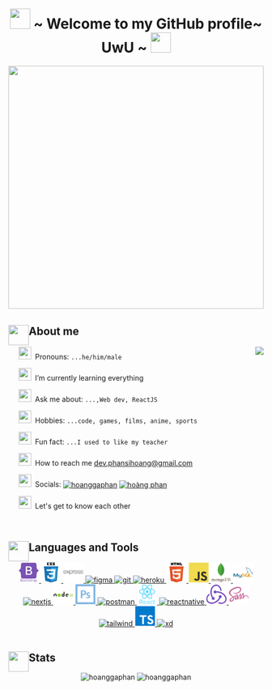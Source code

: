 <h1 align="center">
<img src="https://user-images.githubusercontent.com/55527757/185651731-7e42e091-e30e-4de1-aa82-d2e7e87976eb.png" height="40px" width="40px"> 
  ~ Welcome to my GitHub profile~ UwU ~
<img src="https://user-images.githubusercontent.com/55527757/185651731-7e42e091-e30e-4de1-aa82-d2e7e87976eb.png" height="40px" width="40px"></h1>
<img src="https://user-images.githubusercontent.com/55527757/185646170-604a384a-85bc-4542-8788-f0bc01ff41fd.jpg" height="480px" width="100%"> 

<div>
  <h2 >
    <img  align="left" src="https://user-images.githubusercontent.com/55527757/185730413-c69df10f-6ce1-4872-b239-80dde8ab360a.png" height="40px" width="40px"> 
    About me
  </h2>
 
  <img height="200px" src="https://user-images.githubusercontent.com/55527757/185731421-3f7a0e8d-c8de-4003-8d21-a423f1232e9d.gif" align="right">

  <p>
    &nbsp;&nbsp;&nbsp;&nbsp;
    <img src="https://user-images.githubusercontent.com/55527757/185731590-cf808d8a-ddbd-4e96-a086-fee42f2841cd.png" height="25px" width="25px">
    &nbsp;Pronouns: <code>...he/him/male</code>
  </p>
    <p>
    &nbsp;&nbsp;&nbsp;&nbsp;
    <img src="https://user-images.githubusercontent.com/55527757/185730868-5204adb0-2093-4545-80f0-63f22020646d.png" height="25px" width="25px">
    &nbsp;I’m currently learning everything
  </p>
  <p>
    &nbsp;&nbsp;&nbsp;&nbsp;
    <img src="https://user-images.githubusercontent.com/55527757/185730714-e4cbe74d-79f0-4503-a2b7-9ae2d2c0355b.png" height="25px" width="25px">
    &nbsp;Ask me about: <code>...,Web dev, ReactJS</code>
  </p>
  <p>
    &nbsp;&nbsp;&nbsp;&nbsp;
    <img src="https://user-images.githubusercontent.com/55527757/185730862-7d741942-b1af-4c7c-b4a5-8c55746ff554.png" height="25px" width="25px">
    &nbsp;Hobbies: <code>...code, games, films, anime, sports</code>
  </p>
  <p>
    &nbsp;&nbsp;&nbsp;&nbsp;
    <img src="https://user-images.githubusercontent.com/55527757/185730865-c8199297-9272-42ee-a422-b9bf48ec87dd.png" height="25px" width="25px">
    &nbsp;Fun fact: <code>...I used to like my teacher</code>
  </p>
  <p>
    &nbsp;&nbsp;&nbsp;&nbsp;
    <img src="https://user-images.githubusercontent.com/55527757/185735497-f0838dc2-537f-4910-b403-032310d0e8a0.png" height="25px" width="25px">
    &nbsp;How to reach me <a href="mailto:dev.phansihoang@gmail.com">dev.phansihoang@gmail.com</a>
  </p>
  <p>
    &nbsp;&nbsp;&nbsp;&nbsp;
    <img src="https://user-images.githubusercontent.com/55527757/185731593-a05cccdd-36ed-4484-b080-43f931279b4c.png" height="25px" width="25px">
    &nbsp;Socials:
    <a href="https://twitter.com/hoanggaphan" target="blank"><img align="center" src="https://raw.githubusercontent.com/rahuldkjain/github-profile-readme-generator/master/src/images/icons/Social/twitter.svg" alt="hoanggaphan" height="20" width="30" /></a>
    <a href="https://fb.com/hoàng phan" target="blank"><img align="center" src="https://raw.githubusercontent.com/rahuldkjain/github-profile-readme-generator/master/src/images/icons/Social/facebook.svg" alt="hoàng phan" height="20" width="30" /></a>
  </p>
  <p>
    &nbsp;&nbsp;&nbsp;&nbsp;
    <img src="https://user-images.githubusercontent.com/55527757/185735496-0bb34ea1-f47e-48ca-86ba-b37d3e071e75.png" height="25px" width="25px">
    &nbsp;Let's get to know each other
  </p>
</div>

<br>
<div>
  <h2 >
    <img  align="left" src="https://user-images.githubusercontent.com/55527757/185733874-73c9f0cb-37e8-41df-b679-d8556603839a.png" height="40px" width="40px"> 
    Languages and Tools
  </h2>

  <div align="center">
<a href="https://getbootstrap.com" target="_blank" rel="noreferrer"> <img src="https://raw.githubusercontent.com/devicons/devicon/master/icons/bootstrap/bootstrap-plain-wordmark.svg" alt="bootstrap" width="40" height="40"/> </a> <a href="https://www.w3schools.com/css/" target="_blank" rel="noreferrer"> <img src="https://raw.githubusercontent.com/devicons/devicon/master/icons/css3/css3-original-wordmark.svg" alt="css3" width="40" height="40"/> </a> <a href="https://expressjs.com" target="_blank" rel="noreferrer"> <img src="https://raw.githubusercontent.com/devicons/devicon/master/icons/express/express-original-wordmark.svg" alt="express" width="40" height="40"/> </a> <a href="https://www.figma.com/" target="_blank" rel="noreferrer"> <img src="https://www.vectorlogo.zone/logos/figma/figma-icon.svg" alt="figma" width="40" height="40"/> </a> <a href="https://git-scm.com/" target="_blank" rel="noreferrer"> <img src="https://www.vectorlogo.zone/logos/git-scm/git-scm-icon.svg" alt="git" width="40" height="40"/> </a> <a href="https://heroku.com" target="_blank" rel="noreferrer"> <img src="https://www.vectorlogo.zone/logos/heroku/heroku-icon.svg" alt="heroku" width="40" height="40"/> </a> <a href="https://www.w3.org/html/" target="_blank" rel="noreferrer"> <img src="https://raw.githubusercontent.com/devicons/devicon/master/icons/html5/html5-original-wordmark.svg" alt="html5" width="40" height="40"/> </a> <a href="https://developer.mozilla.org/en-US/docs/Web/JavaScript" target="_blank" rel="noreferrer"> <img src="https://raw.githubusercontent.com/devicons/devicon/master/icons/javascript/javascript-original.svg" alt="javascript" width="40" height="40"/> </a> <a href="https://www.mongodb.com/" target="_blank" rel="noreferrer"> <img src="https://raw.githubusercontent.com/devicons/devicon/master/icons/mongodb/mongodb-original-wordmark.svg" alt="mongodb" width="40" height="40"/> </a> <a href="https://www.mysql.com/" target="_blank" rel="noreferrer"> <img src="https://raw.githubusercontent.com/devicons/devicon/master/icons/mysql/mysql-original-wordmark.svg" alt="mysql" width="40" height="40"/> </a> <a href="https://nextjs.org/" target="_blank" rel="noreferrer"> <img src="https://cdn.worldvectorlogo.com/logos/nextjs-2.svg" alt="nextjs" width="40" height="40"/> </a> <a href="https://nodejs.org" target="_blank" rel="noreferrer"> <img src="https://raw.githubusercontent.com/devicons/devicon/master/icons/nodejs/nodejs-original-wordmark.svg" alt="nodejs" width="40" height="40"/> </a> <a href="https://www.photoshop.com/en" target="_blank" rel="noreferrer"> <img src="https://raw.githubusercontent.com/devicons/devicon/master/icons/photoshop/photoshop-line.svg" alt="photoshop" width="40" height="40"/> </a> <a href="https://postman.com" target="_blank" rel="noreferrer"> <img src="https://www.vectorlogo.zone/logos/getpostman/getpostman-icon.svg" alt="postman" width="40" height="40"/> </a> <a href="https://reactjs.org/" target="_blank" rel="noreferrer"> <img src="https://raw.githubusercontent.com/devicons/devicon/master/icons/react/react-original-wordmark.svg" alt="react" width="40" height="40"/> </a> <a href="https://reactnative.dev/" target="_blank" rel="noreferrer"> <img src="https://reactnative.dev/img/header_logo.svg" alt="reactnative" width="40" height="40"/> </a> <a href="https://redux.js.org" target="_blank" rel="noreferrer"> <img src="https://raw.githubusercontent.com/devicons/devicon/master/icons/redux/redux-original.svg" alt="redux" width="40" height="40"/> </a> <a href="https://sass-lang.com" target="_blank" rel="noreferrer"> <img src="https://raw.githubusercontent.com/devicons/devicon/master/icons/sass/sass-original.svg" alt="sass" width="40" height="40"/> </a> <a href="https://tailwindcss.com/" target="_blank" rel="noreferrer"> <img src="https://www.vectorlogo.zone/logos/tailwindcss/tailwindcss-icon.svg" alt="tailwind" width="40" height="40"/> </a> <a href="https://www.typescriptlang.org/" target="_blank" rel="noreferrer"> <img src="https://raw.githubusercontent.com/devicons/devicon/master/icons/typescript/typescript-original.svg" alt="typescript" width="40" height="40"/> </a> <a href="https://www.adobe.com/products/xd.html" target="_blank" rel="noreferrer"> <img src="https://cdn.worldvectorlogo.com/logos/adobe-xd.svg" alt="xd" width="40" height="40"/> </a> 
</div>
</div>

<br>
<div>
  <h2 >
    <img  align="left" src="https://user-images.githubusercontent.com/55527757/185733518-a7177f95-2ac6-4d86-a85c-f83ff116dd7b.png" height="40px" width="40px"> 
    Stats
  </h2>

  <div align="center">
  <img src="https://github-readme-stats.vercel.app/api?username=hoanggaphan&show_icons=true&locale=en&theme=react" alt="hoanggaphan" />
  <img src="https://github-readme-stats.vercel.app/api/top-langs?username=hoanggaphan&show_icons=true&locale=en&layout=compact&theme=react" alt="hoanggaphan" /> 
  </div>
  <br>
</div>
